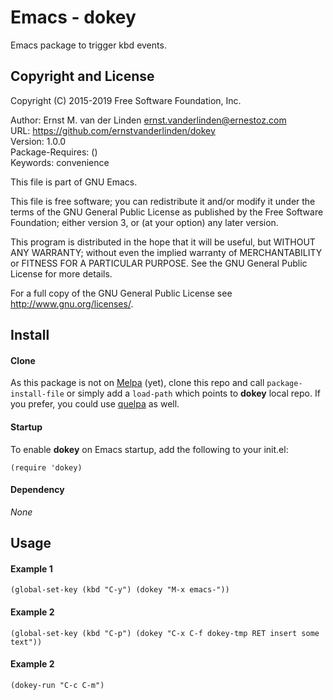 Emacs - dokey
==============
Emacs package to trigger kbd events.

Copyright and License
---------------------
Copyright (C) 2015-2019  Free Software Foundation, Inc.

Author: Ernst M. van der Linden <ernst.vanderlinden@ernestoz.com> \
URL: https://github.com/ernstvanderlinden/dokey \
Version: 1.0.0 \
Package-Requires: () \
Keywords: convenience

This file is part of GNU Emacs.

This file is free software; you can redistribute it and/or modify
it under the terms of the GNU General Public License as published by
the Free Software Foundation; either version 3, or (at your option)
any later version.

This program is distributed in the hope that it will be useful,
but WITHOUT ANY WARRANTY; without even the implied warranty of
MERCHANTABILITY or FITNESS FOR A PARTICULAR PURPOSE.  See the
GNU General Public License for more details.

For a full copy of the GNU General Public License
see <http://www.gnu.org/licenses/>.

Install
-------
#### Clone
As this package is not on [Melpa](https://melpa.org) (yet), clone this repo and call ```package-install-file``` or simply add a ```load-path``` which points to **dokey** local repo. If you prefer, you could use [quelpa](https://github.com/quelpa/quelpa) as well.

#### Startup
To enable **dokey** on Emacs startup, add the following to your init.el:

```elisp
(require 'dokey)
```

#### Dependency
*None*

Usage
-----
#### Example 1
```elisp
(global-set-key (kbd "C-y") (dokey "M-x emacs-"))
```
#### Example 2
```elisp
(global-set-key (kbd "C-p") (dokey "C-x C-f dokey-tmp RET insert some text"))
```
#### Example 2
```elisp
(dokey-run "C-c C-m")
```
